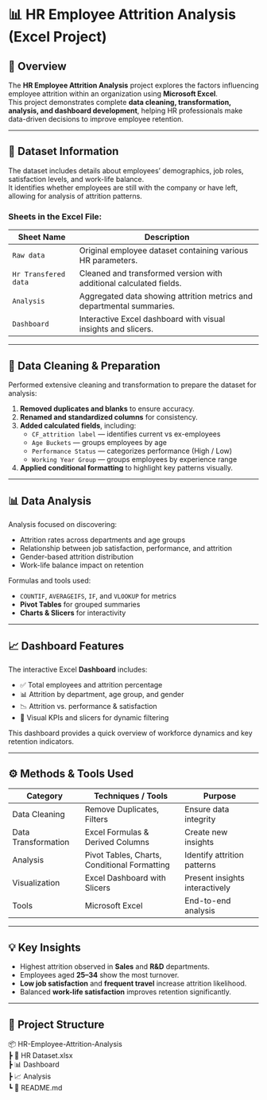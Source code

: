 # 📊 HR Employee Attrition Analysis (Excel Project)

## 🧾 Overview
The **HR Employee Attrition Analysis** project explores the factors influencing employee attrition within an organization using **Microsoft Excel**.  
This project demonstrates complete **data cleaning, transformation, analysis, and dashboard development**, helping HR professionals make data-driven decisions to improve employee retention.

---

## 📂 Dataset Information
The dataset includes details about employees’ demographics, job roles, satisfaction levels, and work-life balance.  
It identifies whether employees are still with the company or have left, allowing for analysis of attrition patterns.

### Sheets in the Excel File:
| Sheet Name | Description |
|-------------|-------------|
| `Raw data` | Original employee dataset containing various HR parameters. |
| `Hr Transfered data` | Cleaned and transformed version with additional calculated fields. |
| `Analysis` | Aggregated data showing attrition metrics and departmental summaries. |
| `Dashboard` | Interactive Excel dashboard with visual insights and slicers. |

---

## 🧹 Data Cleaning & Preparation
Performed extensive cleaning and transformation to prepare the dataset for analysis:

1. **Removed duplicates and blanks** to ensure accuracy.  
2. **Renamed and standardized columns** for consistency.  
3. **Added calculated fields**, including:
   - `CF_attrition label` — identifies current vs ex-employees  
   - `Age Buckets` — groups employees by age  
   - `Performance Status` — categorizes performance (High / Low)  
   - `Working Year Group` — groups employees by experience range  
4. **Applied conditional formatting** to highlight key patterns visually.

---

## 📊 Data Analysis
Analysis focused on discovering:
- Attrition rates across departments and age groups  
- Relationship between job satisfaction, performance, and attrition  
- Gender-based attrition distribution  
- Work-life balance impact on retention  

Formulas and tools used:
- `COUNTIF`, `AVERAGEIFS`, `IF`, and `VLOOKUP` for metrics  
- **Pivot Tables** for grouped summaries  
- **Charts & Slicers** for interactivity  

---

## 📈 Dashboard Features
The interactive Excel **Dashboard** includes:
- ✅ Total employees and attrition percentage  
- 📊 Attrition by department, age group, and gender  
- 📉 Attrition vs. performance & satisfaction  
- 🎯 Visual KPIs and slicers for dynamic filtering  

This dashboard provides a quick overview of workforce dynamics and key retention indicators.

---

## ⚙️ Methods & Tools Used
| Category | Techniques / Tools | Purpose |
|-----------|-------------------|----------|
| Data Cleaning | Remove Duplicates, Filters | Ensure data integrity |
| Data Transformation | Excel Formulas & Derived Columns | Create new insights |
| Analysis | Pivot Tables, Charts, Conditional Formatting | Identify attrition patterns |
| Visualization | Excel Dashboard with Slicers | Present insights interactively |
| Tools | Microsoft Excel | End-to-end analysis |

---

## 💡 Key Insights
- Highest attrition observed in **Sales** and **R&D** departments.  
- Employees aged **25–34** show the most turnover.  
- **Low job satisfaction** and **frequent travel** increase attrition likelihood.  
- Balanced **work-life satisfaction** improves retention significantly.  

---

## 📁 Project Structure

📦 HR-Employee-Attrition-Analysis  
┣ 📄 HR Dataset.xlsx  
┣ 📊 Dashboard  
┣ 📈 Analysis  
┗ 📜 README.md

